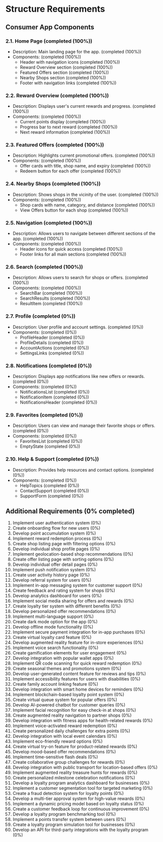 # Structure Requirements

## Consumer App Components

### 2.1. Home Page (completed (100%))

- Description: Main landing page for the app. (completed (100%))
- Components: (completed (100%))
  - Header with navigation icons (completed (100%))
  - Reward Overview section (completed (100%))
  - Featured Offers section (completed (100%))
  - Nearby Shops section (completed (100%))
  - Footer with navigation links (completed (100%))

### 2.2. Reward Overview (completed (100%))

- Description: Displays user's current rewards and progress. (completed (100%))
- Components: (completed (100%))
  - Current points display (completed (100%))
  - Progress bar to next reward (completed (100%))
  - Next reward information (completed (100%))

### 2.3. Featured Offers (completed (100%))

- Description: Highlights current promotional offers. (completed (100%))
- Components: (completed (100%))
  - Offer cards with title, shop name, and expiry (completed (100%))
  - Redeem button for each offer (completed (100%))

### 2.4. Nearby Shops (completed (100%))

- Description: Shows shops in the vicinity of the user. (completed (100%))
- Components: (completed (100%))
  - Shop cards with name, category, and distance (completed (100%))
  - View Offers button for each shop (completed (100%))

### 2.5. Navigation (completed (100%))

- Description: Allows users to navigate between different sections of the app. (completed (100%))
- Components: (completed (100%))
  - Header icons for quick access (completed (100%))
  - Footer links for all main sections (completed (100%))

### 2.6. Search (completed (100%))

- Description: Allows users to search for shops or offers. (completed (100%))
- Components: (completed (100%))
  - SearchBar (completed (100%))
  - SearchResults (completed (100%))
  - ResultItem (completed (100%))

### 2.7. Profile (completed (0%))

- Description: User profile and account settings. (completed (0%))
- Components: (completed (0%))
  - ProfileHeader (completed (0%))
  - ProfileDetails (completed (0%))
  - AccountActions (completed (0%))
  - SettingsLinks (completed (0%))

### 2.8. Notifications (completed (0%))

- Description: Displays app notifications like new offers or rewards. (completed (0%))
- Components: (completed (0%))
  - NotificationsList (completed (0%))
  - NotificationItem (completed (0%))
  - NotificationsHeader (completed (0%))

### 2.9. Favorites (completed (0%))

- Description: Users can view and manage their favorite shops or offers. (completed (0%))
- Components: (completed (0%))
  - FavoritesList (completed (0%))
  - EmptyState (completed (0%))

### 2.10. Help & Support (completed (0%))

- Description: Provides help resources and contact options. (completed (0%))
- Components: (completed (0%))
  - HelpTopics (completed (0%))
  - ContactSupport (completed (0%))
  - SupportForm (completed (0%))

## Additional Requirements (0% completed)

1. Implement user authentication system (0%)
2. Create onboarding flow for new users (0%)
3. Develop point accumulation system (0%)
4. Implement reward redemption process (0%)
5. Create shop listing page with filtering options (0%)
6. Develop individual shop profile pages (0%)
7. Implement geolocation-based shop recommendations (0%)
8. Create offer listing page with sorting options (0%)
9. Develop individual offer detail pages (0%)
10. Implement push notification system (0%)
11. Create user activity history page (0%)
12. Develop referral system for users (0%)
13. Implement in-app messaging system for customer support (0%)
14. Create feedback and rating system for shops (0%)
15. Develop analytics dashboard for users (0%)
16. Implement social media sharing for offers and rewards (0%)
17. Create loyalty tier system with different benefits (0%)
18. Develop personalized offer recommendations (0%)
19. Implement multi-language support (0%)
20. Create dark mode option for the app (0%)
21. Develop offline mode functionality (0%)
22. Implement secure payment integration for in-app purchases (0%)
23. Create virtual loyalty card feature (0%)
24. Develop augmented reality feature for in-store experiences (0%)
25. Implement voice search functionality (0%)
26. Create gamification elements for user engagement (0%)
27. Develop integration with popular wallet apps (0%)
28. Implement QR code scanning for quick reward redemption (0%)
29. Create seasonal themes and promotions system (0%)
30. Develop user-generated content feature for reviews and tips (0%)
31. Implement accessibility features for users with disabilities (0%)
32. Create family account linking feature (0%)
33. Develop integration with smart home devices for reminders (0%)
34. Implement blockchain-based loyalty point system (0%)
35. Create virtual queue system for popular offers (0%)
36. Develop AI-powered chatbot for customer queries (0%)
37. Implement facial recognition for easy check-in at shops (0%)
38. Create augmented reality navigation to partner shops (0%)
39. Develop integration with fitness apps for health-related rewards (0%)
40. Implement voice-activated reward redemption (0%)
41. Create personalized daily challenges for extra points (0%)
42. Develop integration with local event calendars (0%)
43. Implement eco-friendly reward options (0%)
44. Create virtual try-on feature for product-related rewards (0%)
45. Develop mood-based offer recommendations (0%)
46. Implement time-sensitive flash deals (0%)
47. Create collaborative group challenges for rewards (0%)
48. Develop integration with public transport for location-based offers (0%)
49. Implement augmented reality treasure hunts for rewards (0%)
50. Create personalized milestone celebration notifications (0%)
51. Develop a loyalty program analytics dashboard for businesses (0%)
52. Implement a customer segmentation tool for targeted marketing (0%)
53. Create a fraud detection system for loyalty points (0%)
54. Develop a multi-tier approval system for high-value rewards (0%)
55. Implement a dynamic pricing model based on loyalty status (0%)
56. Create a customer feedback loop for continuous improvement (0%)
57. Develop a loyalty program benchmarking tool (0%)
58. Implement a points transfer system between users (0%)
59. Create a loyalty program simulation tool for businesses (0%)
60. Develop an API for third-party integrations with the loyalty program (0%)
